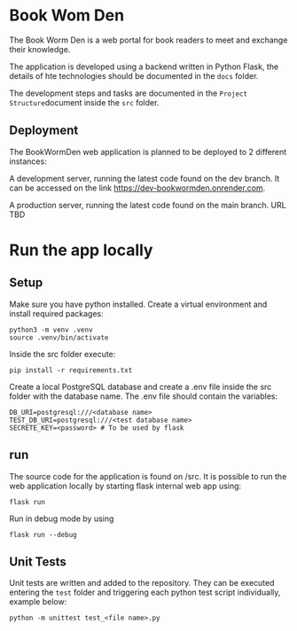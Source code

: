 # Book Wom Den

The Book Worm Den is a web portal for book readers to meet and exchange their knowledge.

The application is developed using a backend written in Python Flask, the details of hte technologies should be documented in the `docs` folder.

The development steps and tasks are documented in the `Project Structure`document inside the `src` folder.



## Deployment

The BookWormDen web application is planned to be deployed to 2 different instances:

A development server, running the latest code found on the dev branch. It can be accessed on the link https://dev-bookwormden.onrender.com.

A production server, running the latest code found on the main branch. URL TBD



# Run the app locally

## Setup

Make sure you have python installed.
Create a virtual environment and install required packages:

```
python3 -m venv .venv
source .venv/bin/activate
```
Inside the src folder execute:
```
pip install -r requirements.txt
```

Create a local PostgreSQL database and create a .env file inside the src folder with the database name.
The .env file should contain the variables:

```
DB_URI=postgresql:///<database name>
TEST_DB_URI=postgresql:///<test database name>
SECRETE_KEY=<password> # To be used by flask
```

## run

The source code for the application is found on /src. It is possible to run the web application locally by starting flask internal web app using:

`flask run`

Run in debug mode by using

`flask run --debug`

## Unit Tests

Unit tests are written and added to the repository. They can be executed entering the `test` folder and triggering each python test script individually, example below:

`python -m unittest test_<file name>.py`


